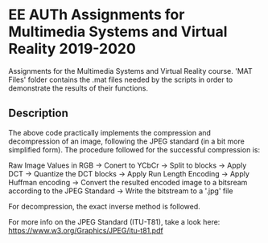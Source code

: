 # EE AUTh Assignments for Multimedia Systems and Virtual Reality 2019-2020

Assignments for the Multimedia Systems and Virtual Reality course. 'MAT Files' folder contains the .mat files needed by the scripts in order to demonstrate the results of their functions.

## Description

The above code practically implements the compression and decompression of an image, following the JPEG standard (in a bit more simplified form).
The procedure followed for the successful compression is:

Raw Image Values in RGB -> Conert to YCbCr -> Split to blocks -> Apply DCT -> Quantize the DCT blocks -> Apply Run Length Encoding -> Apply Huffman encoding -> Convert the resulted encoded image to a bitsream according to the JPEG Standard -> Write the bitstream to a '.jpg' file

For decompression, the exact inverse method is followed. 

For more info on the JPEG Standard (ITU-T81), take a look here: https://www.w3.org/Graphics/JPEG/itu-t81.pdf
